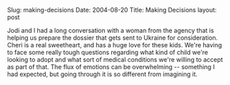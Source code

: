 Slug: making-decisions
Date: 2004-08-20
Title: Making Decisions
layout: post

Jodi and I had a long conversation with a woman from the agency that is helping us prepare the dossier that gets sent to Ukraine for consideration. Cheri is a real sweetheart, and has a huge love for these kids. We&#39;re having to face some really tough questions regarding what kind of child we&#39;re looking to adopt and what sort of medical conditions we&#39;re willing to accept as part of that. The flux of emotions can be overwhelming -- something I had expected, but going through it is so different from imagining it.
